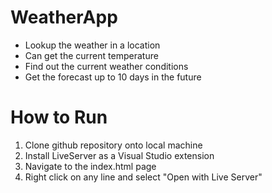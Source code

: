 # WeatherApp
- Lookup the weather in a location
- Can get the current temperature
- Find out the current weather conditions
- Get the forecast up to 10 days in the future

# How to Run
1. Clone github repository onto local machine
2. Install LiveServer as a Visual Studio extension
3. Navigate to the index.html page
4. Right click on any line and select "Open with Live Server"

